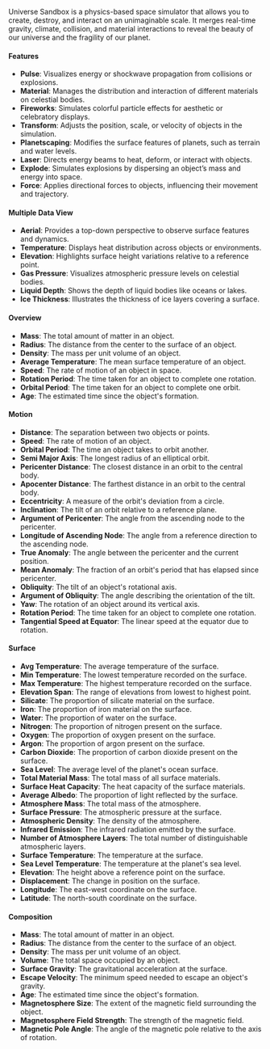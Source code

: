 Universe Sandbox is a physics-based space simulator that allows you to create, destroy, and interact on an unimaginable
scale. It merges real-time gravity, climate, collision, and material interactions to reveal the beauty of our universe
and the fragility of our planet.

#### Features

- **Pulse**: Visualizes energy or shockwave propagation from collisions or explosions.
- **Material**: Manages the distribution and interaction of different materials on celestial bodies.
- **Fireworks**: Simulates colorful particle effects for aesthetic or celebratory displays.
- **Transform**: Adjusts the position, scale, or velocity of objects in the simulation.
- **Planetscaping**: Modifies the surface features of planets, such as terrain and water levels.
- **Laser**: Directs energy beams to heat, deform, or interact with objects.
- **Explode**: Simulates explosions by dispersing an object’s mass and energy into space.
- **Force**: Applies directional forces to objects, influencing their movement and trajectory.

#### Multiple Data View

- **Aerial**: Provides a top-down perspective to observe surface features and dynamics.
- **Temperature**: Displays heat distribution across objects or environments.
- **Elevation**: Highlights surface height variations relative to a reference point.
- **Gas Pressure**: Visualizes atmospheric pressure levels on celestial bodies.
- **Liquid Depth**: Shows the depth of liquid bodies like oceans or lakes.
- **Ice Thickness**: Illustrates the thickness of ice layers covering a surface.

#### Overview

- **Mass**: The total amount of matter in an object.
- **Radius**: The distance from the center to the surface of an object.
- **Density**: The mass per unit volume of an object.
- **Average Temperature**: The mean surface temperature of an object.
- **Speed**: The rate of motion of an object in space.
- **Rotation Period**: The time taken for an object to complete one rotation.
- **Orbital Period**: The time taken for an object to complete one orbit.
- **Age**: The estimated time since the object's formation.

#### Motion

- **Distance**: The separation between two objects or points.
- **Speed**: The rate of motion of an object.
- **Orbital Period**: The time an object takes to orbit another.
- **Semi Major Axis**: The longest radius of an elliptical orbit.
- **Pericenter Distance**: The closest distance in an orbit to the central body.
- **Apocenter Distance**: The farthest distance in an orbit to the central body.
- **Eccentricity**: A measure of the orbit's deviation from a circle.
- **Inclination**: The tilt of an orbit relative to a reference plane.
- **Argument of Pericenter**: The angle from the ascending node to the pericenter.
- **Longitude of Ascending Node**: The angle from a reference direction to the ascending node.
- **True Anomaly**: The angle between the pericenter and the current position.
- **Mean Anomaly**: The fraction of an orbit's period that has elapsed since pericenter.
- **Obliquity**: The tilt of an object's rotational axis.
- **Argument of Obliquity**: The angle describing the orientation of the tilt.
- **Yaw**: The rotation of an object around its vertical axis.
- **Rotation Period**: The time taken for an object to complete one rotation.
- **Tangential Speed at Equator**: The linear speed at the equator due to rotation.

#### Surface

- **Avg Temperature**: The average temperature of the surface.
- **Min Temperature**: The lowest temperature recorded on the surface.
- **Max Temperature**: The highest temperature recorded on the surface.
- **Elevation Span**: The range of elevations from lowest to highest point.
- **Silicate**: The proportion of silicate material on the surface.
- **Iron**: The proportion of iron material on the surface.
- **Water**: The proportion of water on the surface.
- **Nitrogen**: The proportion of nitrogen present on the surface.
- **Oxygen**: The proportion of oxygen present on the surface.
- **Argon**: The proportion of argon present on the surface.
- **Carbon Dioxide**: The proportion of carbon dioxide present on the surface.
- **Sea Level**: The average level of the planet's ocean surface.
- **Total Material Mass**: The total mass of all surface materials.
- **Surface Heat Capacity**: The heat capacity of the surface materials.
- **Average Albedo**: The proportion of light reflected by the surface.
- **Atmosphere Mass**: The total mass of the atmosphere.
- **Surface Pressure**: The atmospheric pressure at the surface.
- **Atmospheric Density**: The density of the atmosphere.
- **Infrared Emission**: The infrared radiation emitted by the surface.
- **Number of Atmosphere Layers**: The total number of distinguishable atmospheric layers.
- **Surface Temperature**: The temperature at the surface.
- **Sea Level Temperature**: The temperature at the planet's sea level.
- **Elevation**: The height above a reference point on the surface.
- **Displacement**: The change in position on the surface.
- **Longitude**: The east-west coordinate on the surface.
- **Latitude**: The north-south coordinate on the surface.

#### Composition

- **Mass**: The total amount of matter in an object.
- **Radius**: The distance from the center to the surface of an object.
- **Density**: The mass per unit volume of an object.
- **Volume**: The total space occupied by an object.
- **Surface Gravity**: The gravitational acceleration at the surface.
- **Escape Velocity**: The minimum speed needed to escape an object's gravity.
- **Age**: The estimated time since the object's formation.
- **Magnetosphere Size**: The extent of the magnetic field surrounding the object.
- **Magnetosphere Field Strength**: The strength of the magnetic field.
- **Magnetic Pole Angle**: The angle of the magnetic pole relative to the axis of rotation.